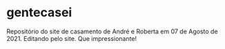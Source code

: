 # gentecasei
 Repositório do site de casamento de André e Roberta em 07 de Agosto de 2021.
Editando pelo site. Que impressionante!
